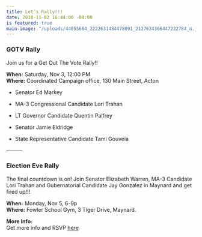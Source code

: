 ```yaml
---
title: Let’s Rally!!!
date: 2018-11-02 16:44:00 -04:00
is featured: true
main-image: "/uploads/44055664_2222631484478091_2127634366447222784_o.jpg"
---
```


### GOTV Rally

Join us for a Get Out The Vote Rally!!

**When:**   Saturday, Nov 3, 12:00 PM\
**Where:**  Coordinated Campaign office, 130 Main Street, Acton

* Senator Ed Markey

* MA-3 Congressional Candidate Lori Trahan

* LT Governor Candidate Quentin Palfrey

* Senator Jamie Eldridge

* State Representative Candidate Tami Gouveia

———

### Election Eve Rally

The final countdown is on!  Join Senator Elizabeth Warren, MA-3 Candidate Lori Trahan and Gubernatorial Candidate Jay Gonzalez in Maynard and get fired up!!!

**When:**  Monday, Nov 5, 6-9p\
**Where:** Fowler School Gym, 3 Tiger Drive, Maynard.

**More Info:**\
Get more info and RSVP [here](https://www.facebook.com/events/2007995969315712/?ti=ia)